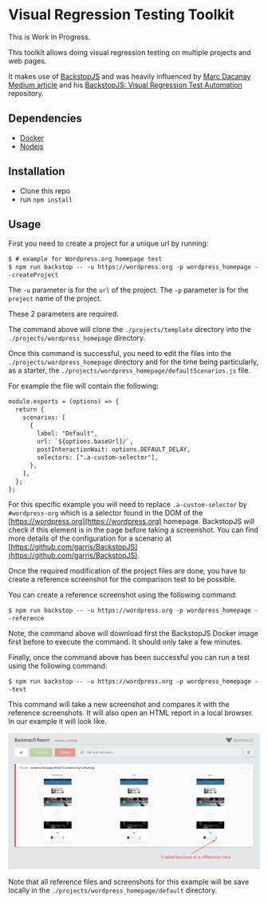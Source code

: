 # Visual Regression Testing Toolkit

This is Work In Progress.

This toolkit allows doing visual regression testing on multiple projects and web pages.

It makes use of [BackstopJS](https://github.com/garris/BackstopJS) and 
was heavily influenced by [Marc Dacanay](https://marcdacanay.com/) [Medium article](https://www.linkedin.com/pulse/backstopjs-deep-dive-marc-roland-dacanay/)
and his [BackstopJS: Visual Regression Test Automation](https://github.com/marcdacz/visual-testing-backstopjs) repository.
## Dependencies
- [Docker](https://www.docker.com/)
- [Nodejs](https://nodejs.org/en/)

## Installation
- Clone this repo
- run `npm install`

## Usage

First you need to create a project for a unique url by running:

```
$ # example for Wordpress.org homepage test
$ npm run backstop -- -u https://wordpress.org -p wordpress_homepage --createProject
``` 

The `-u` parameter is for the `url` of the project.
The `-p` parameter is for the `project` name of the project.

These 2 parameters are required.

The command above will clone the `./projects/template` directory into the `./projects/wordpress_homepage` directory.

Once this command is successful, you need to edit the files into the `./projects/wordpress_homepage` directory and for the time being 
particularly, as a starter, the `./projects/wordpress_homepage/defaultScenarios.js` file.

For example the file will contain the following:

```
module.exports = (options) => {
  return {
    scenarios: [
      {
        label: "Default",
        url: `${options.baseUrl}/`,
        postInteractionWait: options.DEFAULT_DELAY,
        selectors: [".a-custom-selector"],
      },
    ],
  };
};
```

For this specific example you will need to replace `.a-custom-selector` by `#wordpress-org` which is a selector found in the 
DOM of the [https://wordpress.org](https://wordpress.org) homepage. BackstopJS will check if this element is in
the page before taking a screenshot. You can find more details of the configuration for a scenario at [https://github.com/garris/BackstopJS](https://github.com/garris/BackstopJS).

Once the required modification of the project files are done, you have to create a reference screenshot for the comparison test to be possible.

You can create a reference screenshot using the following command:

```
$ npm run backstop -- -u https://wordpress.org -p wordpress_homepage --reference
``` 

Note, the command above will download first the BackstopJS Docker image first before to execute the command. It should only take a few minutes.

Finally, once the command above has been successful you can run a test using the following command:

```
$ npm run backstop -- -u https://wordpress.org -p wordpress_homepage --test
```

This command will take a new screenshot and compares it with the reference screenshots. 
It will also open an HTML report in a local browser. In our example it will look like.

![WordPress.org Visual Regression Test result](https://github.com/davidlonjon/visual-regression-testing-toolkit/blob/master/.github/assets/readme_screenshot1.png?raw=true)

Note that all reference files and screenshots for this example will be save locally in the `./projects/wordpress_homepage/default` directory. 

